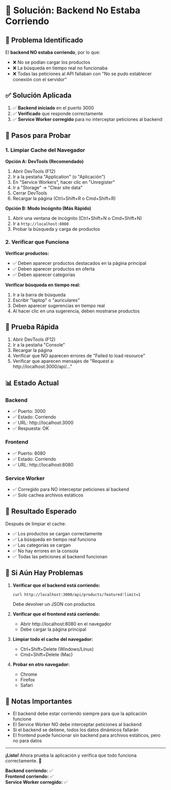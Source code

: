 # 🔧 Solución: Backend No Estaba Corriendo

## 🐛 Problema Identificado

El **backend NO estaba corriendo**, por lo que:
- ❌ No se podían cargar los productos
- ❌ La búsqueda en tiempo real no funcionaba
- ❌ Todas las peticiones al API fallaban con "No se pudo establecer conexión con el servidor"

## ✅ Solución Aplicada

1. ✅ **Backend iniciado** en el puerto 3000
2. ✅ **Verificado** que responde correctamente
3. ✅ **Service Worker corregido** para no interceptar peticiones al backend

## 🔄 Pasos para Probar

### 1. Limpiar Cache del Navegador

**Opción A: DevTools (Recomendado)**
1. Abrir DevTools (F12)
2. Ir a la pestaña "Application" (o "Aplicación")
3. En "Service Workers", hacer clic en "Unregister"
4. Ir a "Storage" → "Clear site data"
5. Cerrar DevTools
6. Recargar la página (Ctrl+Shift+R o Cmd+Shift+R)

**Opción B: Modo Incógnito (Más Rápido)**
1. Abrir una ventana de incógnito (Ctrl+Shift+N o Cmd+Shift+N)
2. Ir a `http://localhost:8080`
3. Probar la búsqueda y carga de productos

### 2. Verificar que Funciona

**Verificar productos:**
- ✅ Deben aparecer productos destacados en la página principal
- ✅ Deben aparecer productos en oferta
- ✅ Deben aparecer categorías

**Verificar búsqueda en tiempo real:**
1. Ir a la barra de búsqueda
2. Escribir "laptop" o "auriculares"
3. Deben aparecer sugerencias en tiempo real
4. Al hacer clic en una sugerencia, deben mostrarse productos

## 🧪 Prueba Rápida

1. Abrir DevTools (F12)
2. Ir a la pestaña "Console"
3. Recargar la página
4. Verificar que NO aparecen errores de "Failed to load resource"
5. Verificar que aparecen mensajes de "Request a: http://localhost:3000/api/..."

## 📊 Estado Actual

### Backend
- ✅ Puerto: 3000
- ✅ Estado: Corriendo
- ✅ URL: http://localhost:3000
- ✅ Respuesta: OK

### Frontend
- ✅ Puerto: 8080
- ✅ Estado: Corriendo
- ✅ URL: http://localhost:8080

### Service Worker
- ✅ Corregido para NO interceptar peticiones al backend
- ✅ Solo cachea archivos estáticos

## 🎯 Resultado Esperado

Después de limpiar el cache:
- ✅ Los productos se cargan correctamente
- ✅ La búsqueda en tiempo real funciona
- ✅ Las categorías se cargan
- ✅ No hay errores en la consola
- ✅ Todas las peticiones al backend funcionan

## 🚨 Si Aún Hay Problemas

1. **Verificar que el backend está corriendo:**
   ```bash
   curl http://localhost:3000/api/products/featured?limit=1
   ```
   Debe devolver un JSON con productos

2. **Verificar que el frontend está corriendo:**
   - Abrir http://localhost:8080 en el navegador
   - Debe cargar la página principal

3. **Limpiar todo el cache del navegador:**
   - Ctrl+Shift+Delete (Windows/Linux)
   - Cmd+Shift+Delete (Mac)

4. **Probar en otro navegador:**
   - Chrome
   - Firefox
   - Safari

## 📝 Notas Importantes

- El backend debe estar corriendo siempre para que la aplicación funcione
- El Service Worker NO debe interceptar peticiones al backend
- Si el backend se detiene, todos los datos dinámicos fallarán
- El frontend puede funcionar sin backend para archivos estáticos, pero no para datos

---

**¡Listo!** Ahora prueba la aplicación y verifica que todo funciona correctamente. 🚀

**Backend corriendo:** ✅  
**Frontend corriendo:** ✅  
**Service Worker corregido:** ✅


